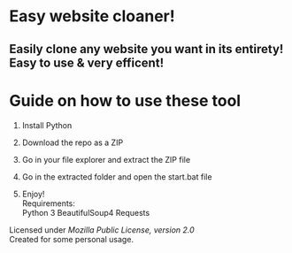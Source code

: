 # Easy website cloaner!   
   
## Easily clone any website you want in its entirety! Easy to use & very efficent!   
   
# Guide on how to use these tool     
    
1. Install Python  
    
2. Download the repo as a ZIP    
 
3. Go in your file explorer and extract the ZIP file 
  
4. Go in the extracted folder and open the start.bat file      
  
5. Enjoy!   
Requirements:   
    Python 3
    BeautifulSoup4
    Requests 
  
Licensed under *Mozilla Public License, version 2.0*     
Created for some personal usage.   